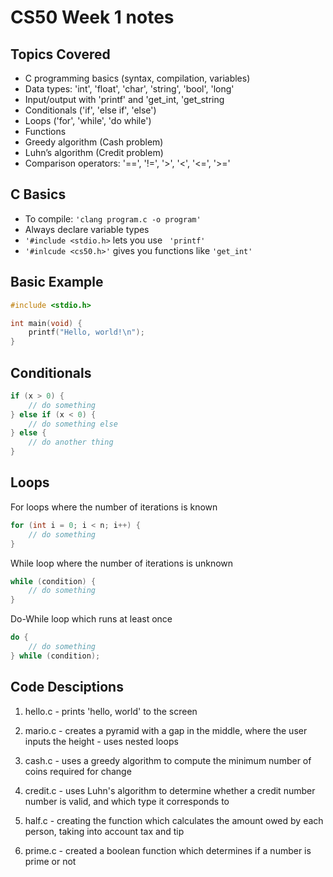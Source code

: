 # CS50 Week 1 notes 

## Topics Covered
- C programming basics (syntax, compilation, variables)
- Data types: 'int', 'float', 'char', 'string', 'bool', 'long' 
- Input/output with 'printf' and 'get_int, 'get_string
- Conditionals ('if', 'else if', 'else')
- Loops ('for', 'while', 'do while')
- Functions
- Greedy algorithm (Cash problem)
- Luhn’s algorithm (Credit problem)
- Comparison operators: '==', '!=', '>', '<', '<=', '>='


## C Basics
- To compile: ``` 'clang program.c -o program' ```
- Always declare variable types
- ``` '#include <stdio.h> ``` lets you use ``` 'printf'```
- ```'#inlcude <cs50.h>'``` gives you functions like ```'get_int'```

## Basic Example
```c
#include <stdio.h>

int main(void) {
    printf("Hello, world!\n");
}
```

## Conditionals 
```c
if (x > 0) {
    // do something
} else if (x < 0) {
    // do something else
} else {
    // do another thing
}
```

## Loops 
For loops where the number of iterations is known 
```c 
for (int i = 0; i < n; i++) {
    // do something
}
```

 While loop where the number of iterations is unknown 
```c
while (condition) {
    // do something
}
```

Do-While loop which runs at least once
```c 
do {
    // do something
} while (condition);
```

## Code Desciptions 
1. hello.c - prints 'hello, world' to the screen

2. mario.c - creates a pyramid with a gap in the middle, where the user inputs the height
           - uses nested loops

3. cash.c - uses a greedy algorithm to compute the minimum number of coins required for change

4. credit.c - uses Luhn's algorithm to determine whether a credit number number is valid, and which type it corresponds to

5. half.c - creating the function which calculates the amount owed by each person, taking into account tax and tip

6. prime.c - created a boolean function which determines if a number is prime or not
